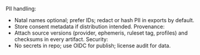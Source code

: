 <!-- >>> AUTO-GEN BEGIN: PII & Provenance v1.0 (instructions) -->
PII handling:
- Natal names optional; prefer IDs; redact or hash PII in exports by default.
- Store consent metadata if distribution intended.
Provenance:
- Attach source versions (provider, ephemeris, ruleset tag, profiles) and checksums in every artifact.
Security:
- No secrets in repo; use OIDC for publish; license audit for data.
<!-- >>> AUTO-GEN END: PII & Provenance v1.0 (instructions) -->
